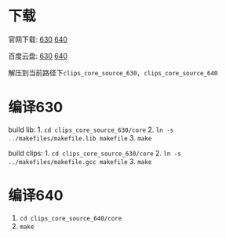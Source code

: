 下载
====

官网下载: 
    [630](https://sourceforge.net/projects/clipsrules/files/CLIPS/6.30/)
    [640](https://netix.dl.sourceforge.net/project/clipsrules/CLIPS/6.40_Beta_2/clips_core_source_640.zip)

百度云盘: 
    [630](https://pan.baidu.com/s/1hzLVwX_clG50FjaJ0t7hdg)
    [640](https://pan.baidu.com/s/1calD7UUv94IVyq4mcuXPLA)


解压到当前路径下`clips_core_source_630, clips_core_source_640`

编译630
=======

build lib:
    1. `cd clips_core_source_630/core`
    2. `ln -s ../makefiles/makefile.lib makefile`
    3. `make`

build clips:
    1. `cd clips_core_source_630/core`
    2. `ln -s ../makefiles/makefile.gcc makefile`
    3. `make`

编译640
=======

1. `cd clips_core_source_640/core`
2. `make`

